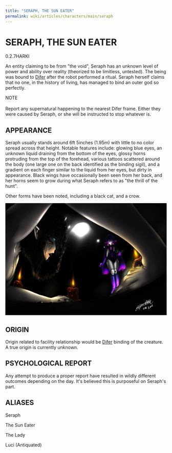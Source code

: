 ```yaml
---
title: "SERAPH, THE SUN EATER"
permalink: wiki/articles/characters/main/seraph
---
```

# SERAPH, THE SUN EATER
<span class="version">0.2.7</span><span class="faction">HARKI</span> 

An entity claiming to be from "the void", Seraph has an unknown level of power and ability over reality (theorized to be limitless, untested). The being was bound to [Difer](/wiki/articles/characters/main/difer) after the robot performed a ritual. Seraph herself claims that no one, in the history of living, has managed to bind an outer god so perfectly.

<p class="admonition admonition-note"><span class="admonition-title admonition-title-note">NOTE</span> <br><br>
Report any supernatural happening to the nearest Difer frame. Either they were caused by Seraph, or she will be instructed to stop whatever is.</p>

## APPEARANCE
Seraph usually stands around 6ft 5inches (1.95m) with little to no color spread across that height. Notable features include: glowing blue eyes,  an unknown liquid draining from the bottom of the eyes, glossy horns protruding from the top of the forehead, various tattoos scattered around the body (one large one on the back identified as the binding sigil), and a gradient on each finger similar to the liquid from her eyes, but dirty in appearance. Black wings have occasionally been seen from her back, and her horns seem to grow during what Seraph refers to as "the thrill of the hunt".

Other forms have been noted, including a black cat, and a crow.

![An image taken when Seraph was summoned from one of the various cameras placed around by Difer.](/articles/img/seraph.jpg)

## ORIGIN
Origin related to facility relationship would be [Difer](/wiki/articles/characters/main/difer) binding of the creature. A true origin is currently unknown.
## PSYCHOLOGICAL REPORT
Any attempt to produce a proper report have resulted in wildly different outcomes depending on the day. It's believed this is purposeful on Seraph's part.
## ALIASES
Seraph

The Sun Eater

The Lady

Luci (Antiquated)
